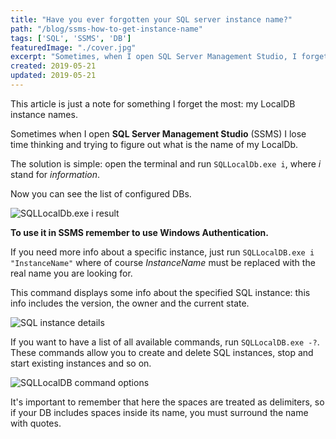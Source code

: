 ```yaml
---
title: "Have you ever forgotten your SQL server instance name?"
path: "/blog/ssms-how-to-get-instance-name"
tags: ['SQL', 'SSMS', 'DB']
featuredImage: "./cover.jpg"
excerpt: "Sometimes, when I open SQL Server Management Studio, I forget about my Local DB instance name. Here's how to retrieve it."
created: 2019-05-21
updated: 2019-05-21
---
```


This article is just a note for something I forget the most: my LocalDB instance names.

Sometimes when I open __SQL Server Management Studio__ (SSMS) I lose time thinking and trying to figure out what is the name of my LocalDb.

The solution is simple: open the terminal and run `SQLLocalDb.exe i`, where _i_ stand for _information_.

Now you can see the list of configured DBs.

![SQLLocalDb.exe i result](https://res.cloudinary.com/bellons/image/upload/t_content-image/Code4IT/Articles/2019/ssms-find-instance-name/ssms_result.png "SQLLocalDb result")

__To use it in SSMS remember to use Windows Authentication.__

If you need more info about a specific instance, just run `SQLLocalDB.exe i "InstanceName"` where of course _InstanceName_ must be replaced with the real name you are looking for.

This command displays some info about the specified SQL instance: this info includes the version, the owner and the current state.

![SQL instance details](https://res.cloudinary.com/bellons/image/upload/t_content-image/Code4IT/Articles/2019/ssms-find-instance-name/ssms_instance_details.png "SQL instance details")

If you want to have a list of all available commands, run `SQLLocalDB.exe -?`. These commands allow you to create and delete SQL instances, stop and start existing instances and so on.

![SQLLocalDB command options](https://res.cloudinary.com/bellons/image/upload/t_content-image/Code4IT/Articles/2019/ssms-find-instance-name/ssms_command_help.png "SQLLocalDb command options")

It's important to remember that here the spaces are treated as delimiters, so if your DB includes spaces inside its name, you must surround the name with quotes.
